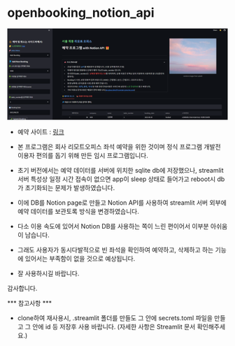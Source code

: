 # openbooking_notion_api


![MarineGEO circle logo](/images/image1.png "MarineGEO logo")

- 예약 사이트 : [링크](https://openbooking.streamlit.app)

- 본 프로그램은 회사 리모트오피스 좌석 예약을 위한 것이며 정식 프로그램 개발전 이용자 편의를 돕기 위해 만든 임시 프로그램입니다.

- 초기 버전에서는 예약 데이터를 서버에 위치한 sqlite db에 저장했으나, streamlit 서버 특성상 일정 시간 접속이 없으면 app이 sleep 상태로 들어가고 reboot시 db가 초기화되는 문제가 발생하였습니다.

- 이에 DB를 Notion page로 만들고 Notion API를 사용하여 streamlit 서버 외부에 예약 데이터를 보관토록 방식을 변경하였습니다.

- 다소 이용 속도에 있어서 Notion DB를 사용하는 쪽이 느린 편이어서 이부분 아쉬움이 남습니다.

- 그래도 사용자가 동시다발적으로 빈 좌석을 확인하여 예약하고, 삭제하고 하는 기능에 있어서는 부족함이 없을 것으로 예상됩니다.

- 잘 사용하시길 바랍니다.

감사합니다.

*** 참고사항 ***
- clone하여 재사용시, .streamlit 폴더를 만들도 그 안에 secrets.toml 파일을 만들고 그 안에 id 등 저장후 사용 바랍니다. (자세한 사항은 Streamlit 문서 확인해주세요.)
